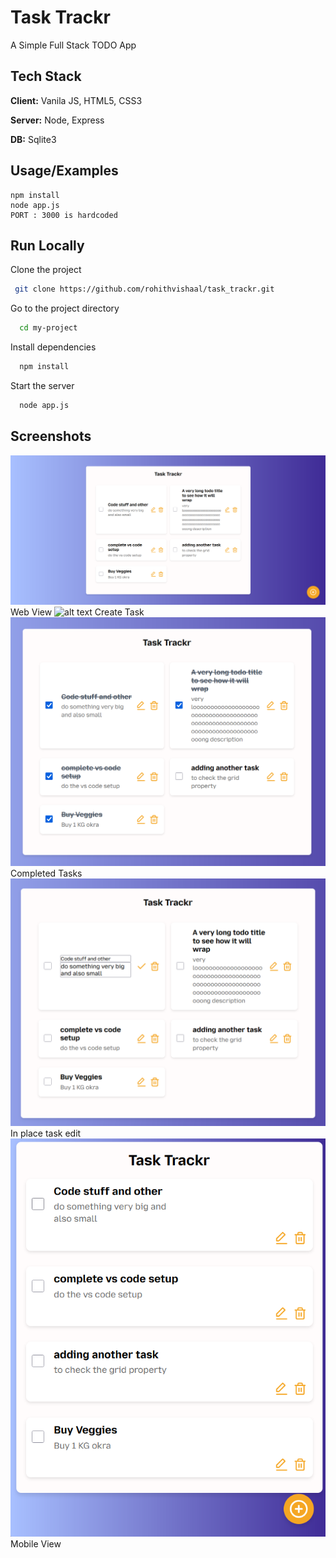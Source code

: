 
# Task Trackr

A Simple Full Stack TODO App


## Tech Stack

**Client:** Vanila JS, HTML5, CSS3

**Server:** Node, Express
  
**DB:** Sqlite3


## Usage/Examples

```shell
npm install
node app.js
PORT : 3000 is hardcoded
```


## Run Locally

Clone the project

```bash
 git clone https://github.com/rohithvishaal/task_trackr.git
```

Go to the project directory

```bash
  cd my-project
```

Install dependencies

```bash
  npm install
```

Start the server

```bash
  node app.js
```


## Screenshots
![alt text](<screenshots/ss  (3).png>)
Web View
![alt text](image.png)
Create Task
![alt text](<screenshots/ss  (2).png>)
Completed Tasks
![alt text](<screenshots/ss  (1).png>)
In place task edit
![alt text](<screenshots/ss  (5).png>)
Mobile View
